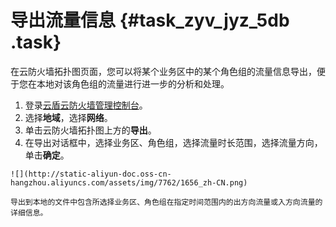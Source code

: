# 导出流量信息 {#task_zyv_jyz_5db .task}

在云防火墙拓扑图页面，您可以将某个业务区中的某个角色组的流量信息导出，便于您在本地对该角色组的流量进行进一步的分析和处理。

1.   登录[云盾云防火墙管理控制台](https://yundun.console.aliyun.com/?p=cfw#/cfw/)。 
2.   选择**地域**，选择**网络**。 
3.   单击云防火墙拓扑图上方的**导出**。 
4.   在导出对话框中，选择业务区、角色组，选择流量时长范围，选择流量方向，单击**确定**。 

    ![](http://static-aliyun-doc.oss-cn-hangzhou.aliyuncs.com/assets/img/7762/1656_zh-CN.png)

    导出到本地的文件中包含所选择业务区、角色组在指定时间范围内的出方向流量或入方向流量的详细信息。


